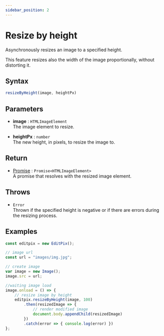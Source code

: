 ```yaml
---
sidebar_position: 2
---
```


# Resize by height

Asynchronously resizes an image to a specified height.

This feature resizes also the width of the image proportionally, without distorting it.

## Syntax

```jsx
resizeByHeight(image, heightPx)
```

## Parameters

- **image** : `HTMLImageElement` <br/>
The image element to resize.

- **heightPx** : `number` <br/>
The new height, in pixels, to resize the image to.

## Return

- [Promise](https://developer.mozilla.org/en-US/docs/Web/JavaScript/Reference/Global_Objects/Promise) : `Promise<HTMLImageElement>` <br/>
A promise that resolves with the resized image element.

## Throws

- `Error` <br/>
Thrown if the specified height is negative or if there are errors during the resizing process.

## Examples

```jsx
const editpix = new EditPix();

// image url
const url = "images/img.jpg";

// create image
var image = new Image();
image.src = url;

//waiting image load
image.onload = () => {
    // resize image by height
    editpix.resizeByHeight(image, 100)
        .then(resizedImage => {
            // render modified image
            document.body.appendChild(resizedImage)
        })
        .catch(error => { console.log(error) })
};
```